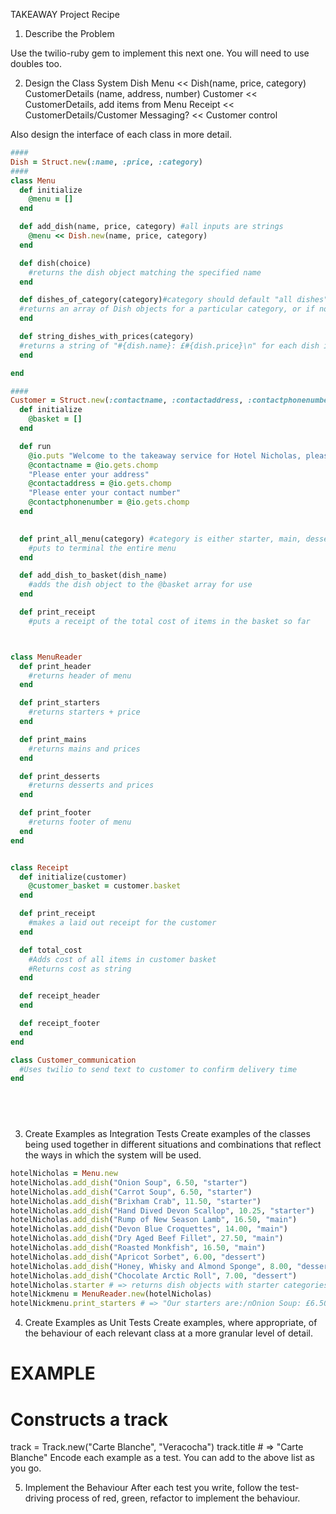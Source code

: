 TAKEAWAY Project Recipe

1. Describe the Problem

<!-- 
As a customer
So that I can check if I want to order something
I would like to see a list of dishes with prices.

As a customer
So that I can order the meal I want
I would like to be able to select some number of several available dishes.

As a customer
So that I can verify that my order is correct
I would like to see an itemised receipt with a grand total.
-->

Use the twilio-ruby gem to implement this next one. You will need to use doubles too.

<!-- 
As a customer
So that I am reassured that my order will be delivered on time
I would like to receive a text such as "Thank you! Your order was placed and will be delivered before 18:52" after I have ordered.
 --> 



2. Design the Class System
Dish
Menu << Dish(name, price, category)
CustomerDetails (name, address, number)
Customer << CustomerDetails, add items from Menu
Receipt << CustomerDetails/Customer
Messaging? << Customer control

Also design the interface of each class in more detail.
```ruby
####
Dish = Struct.new(:name, :price, :category)
####
class Menu
  def initialize
    @menu = []
  end

  def add_dish(name, price, category) #all inputs are strings
    @menu << Dish.new(name, price, category)
  end

  def dish(choice)
    #returns the dish object matching the specified name
  end

  def dishes_of_category(category)#category should default "all dishes" or be starter/main/dessert
  #returns an array of Dish objects for a particular category, or if no argument, will return all dishes
  end

  def string_dishes_with_prices(category)
  #returns a string of "#{dish.name}: £#{dish.price}\n" for each dish in the category
  end

end

####
Customer = Struct.new(:contactname, :contactaddress, :contactphonenumber)
  def initialize
    @basket = []
  end

  def run
    @io.puts "Welcome to the takeaway service for Hotel Nicholas, please enter your name:"
    @contactname = @io.gets.chomp
    "Please enter your address"
    @contactaddress = @io.gets.chomp
    "Please enter your contact number"
    @contactphonenumber = @io.gets.chomp
  end
  

  def print_all_menu(category) #category is either starter, main, dessert, or all
    #puts to terminal the entire menu
  end

  def add_dish_to_basket(dish_name)
    #adds the dish object to the @basket array for use
  end

  def print_receipt
    #puts a receipt of the total cost of items in the basket so far



class MenuReader
  def print_header
    #returns header of menu
  end

  def print_starters
    #returns starters + price
  end

  def print_mains
    #returns mains and prices
  end

  def print_desserts
    #returns desserts and prices
  end

  def print_footer
    #returns footer of menu
  end
end


class Receipt
  def initialize(customer)
    @customer_basket = customer.basket
  end

  def print_receipt
    #makes a laid out receipt for the customer
  end

  def total_cost
    #Adds cost of all items in customer basket
    #Returns cost as string
  end

  def receipt_header
  end

  def receipt_footer
  end
end

class Customer_communication
  #Uses twilio to send text to customer to confirm delivery time
end


  
    


```
3. Create Examples as Integration Tests
Create examples of the classes being used together in different situations and combinations that reflect the ways in which the system will be used.
```ruby
hotelNicholas = Menu.new
hotelNicholas.add_dish("Onion Soup", 6.50, "starter")
hotelNicholas.add_dish("Carrot Soup", 6.50, "starter")
hotelNicholas.add_dish("Brixham Crab", 11.50, "starter")
hotelNicholas.add_dish("Hand Dived Devon Scallop", 10.25, "starter")
hotelNicholas.add_dish("Rump of New Season Lamb", 16.50, "main")
hotelNicholas.add_dish("Devon Blue Croquettes", 14.00, "main")
hotelNicholas.add_dish("Dry Aged Beef Fillet", 27.50, "main")
hotelNicholas.add_dish("Roasted Monkfish", 16.50, "main")
hotelNicholas.add_dish("Apricot Sorbet", 6.00, "dessert")
hotelNicholas.add_dish("Honey, Whisky and Almond Sponge", 8.00, "dessert")
hotelNicholas.add_dish("Chocolate Arctic Roll", 7.00, "dessert")
hotelNicholas.starter # => returns dish objects with starter categories
hotelNickmenu = MenuReader.new(hotelNicholas)
hotelNickmenu.print_starters # => "Our starters are:/nOnion Soup: £6.50/nCarrot Soup: £6.50/nBrixham Crab: £11.50/nHand Dived Devon Scallop: £10.25"


```
4. Create Examples as Unit Tests
Create examples, where appropriate, of the behaviour of each relevant class at a more granular level of detail.

# EXAMPLE

# Constructs a track
track = Track.new("Carte Blanche", "Veracocha")
track.title # => "Carte Blanche"
Encode each example as a test. You can add to the above list as you go.

5. Implement the Behaviour
After each test you write, follow the test-driving process of red, green, refactor to implement the behaviour.